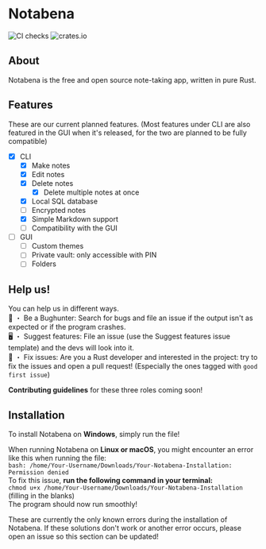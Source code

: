 # Notabena
![CI checks](https://github.com/thatfrogdev/notabena/actions/workflows/ci-checks.yml/badge.svg) ![crates.io](https://img.shields.io/crates/v/notabena.svg)

## About
Notabena is the free and open source note-taking app, written in pure Rust.

## Features
These are our current planned features. (Most features under CLI are also featured in the GUI when it's released, for the two are planned to be fully compatible)

- [x] CLI
  - [x] Make notes
  - [x] Edit notes
  - [x] Delete notes
    - [x] Delete multiple notes at once
  - [x] Local SQL database
  - [ ] Encrypted notes
  - [x] Simple Markdown support
  - [ ] Compatibility with the GUI
- [ ] GUI
  - [ ] Custom themes
  - [ ] Private vault: only accessible with PIN
  - [ ] Folders

## Help us!
You can help us in different ways.<br>
🐛 ・ Be a Bughunter: Search for bugs and file an issue if the output isn't as expected or if the program crashes.<br>
🖥️ ・ Suggest features: File an issue (use the Suggest features issue template) and the devs will look into it.<br>
🧹 ・ Fix issues: Are you a Rust developer and interested in the project: try to fix the issues and open a pull request! (Especially the ones tagged with `good first issue`)

**Contributing guidelines** for these three roles coming soon!

## Installation
To install Notabena on **Windows**, simply run the file!

When running Notabena on **Linux or macOS**, you might encounter an error like this when running the file:<br>
`bash: /home/Your-Username/Downloads/Your-Notabena-Installation: Permission denied`<br>
To fix this issue, **run the following command in your terminal:**<br>
`chmod u+x /home/Your-Username/Downloads/Your-Notabena-Installation` (filling in the blanks)<br>
The program should now run smoothly!<br>

These are currently the only known errors during the installation of Notabena.
If these solutions don't work or another error occurs, please open an issue so this section can be updated!
